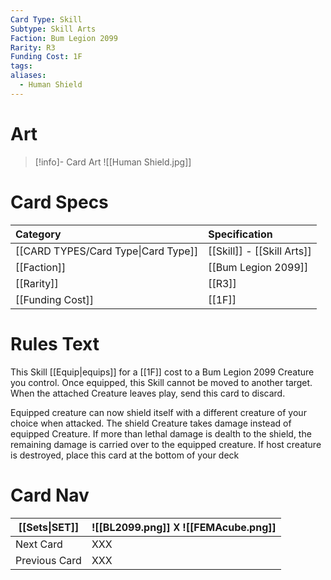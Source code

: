 ```yaml
---
Card Type: Skill
Subtype: Skill Arts
Faction: Bum Legion 2099
Rarity: R3
Funding Cost: 1F
tags: 
aliases:
  - Human Shield
---
```

# Art

> [!info]- Card Art
> ![[Human Shield.jpg]]

# Card Specs

| Category | Specification| 
| :--- | :--- |
| [[CARD TYPES/Card Type\|Card Type]] | [[Skill]] - [[Skill Arts]] |  
| [[Faction]] | [[Bum Legion 2099]] |  
| [[Rarity]] | [[R3]] |  
| [[Funding Cost]] | [[1F]] |  

# Rules Text  

This Skill [[Equip|equips]] for a [[1F]] cost to a Bum Legion 2099 Creature you control.
Once equipped, this Skill cannot be moved to another target.  
When the attached Creature leaves play, send this card to discard.  

Equipped creature can now shield itself with a different creature of your choice when attacked. 
The shield Creature takes damage instead of equipped Creature. 
If more than lethal damage is dealth to the shield, the remaining damage is carried over to the equipped creature.
If host creature is destroyed, place this card at the bottom of your deck

# Card Nav

| [[Sets\|SET]] |  ![[BL2099.png]] 𐌢 ![[FEMAcube.png]] |
| ------------- | ------------------------------ |
| Next Card     | XXX |
| Previous Card | XXX |


